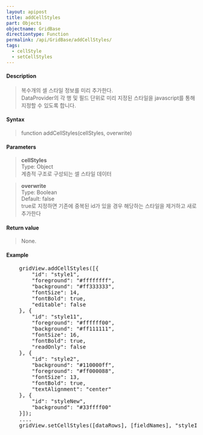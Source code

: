 ```yaml
---
layout: apipost
title: addCellStyles
part: Objects
objectname: GridBase
directiontype: Function
permalink: /api/GridBase/addCellStyles/
tags:
  - cellStyle
  - setCellStyles
---
```



#### Description

> 복수개의 셀 스타일 정보를 미리 추가한다.  
> DataProvider의 각 행 및 필드 단위로 미리 지정된 스타일을 javascript를 통해 지정할 수 있도록 합니다.  

#### Syntax

> function addCellStyles(cellStyles, overwrite)  

#### Parameters

> **cellStyles**  
> Type: Object  
> 계층적 구조로 구성되는 셀 스타일 데이터  

> **overwrite**  
> Type: Boolean  
> Default: false  
> true로 지정하면 기존에 중복된 id가 있을 경우 해당하는 스타일을 제거하고 새로 추가한다  

#### Return value

> None.  

#### Example

<pre class="prettyprint">
    gridView.addCellStyles([{
        "id": "style1",
        "foreground": "#ffffffff",
        "background": "#ff333333",
        "fontSize": 14,
        "fontBold": true,
        "editable": false
    }, {
        "id": "style11",
        "foreground": "#ffffff00",
        "background": "#ff111111",
        "fontSize": 16,
        "fontBold": true,
        "readOnly": false
    }, {
        "id": "style2",
        "background": "#110000ff",
        "foreground": "#ff000088",
        "fontSize": 13,
        "fontBold": true,
        "textAlignment": "center"
    }, {
        "id": "styleNew",
        "background": "#33ffff00"
    }]);
    ....
    gridView.setCellStyles([dataRows], [fieldNames], "styleId");
    
</pre>

